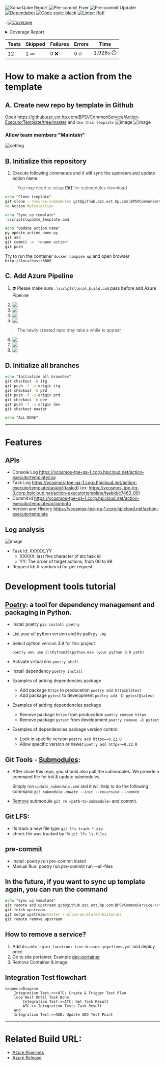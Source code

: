 ![SonarQube Report](https://github.azc.ext.hp.com/BPSVCommonService/Action-ExecutorTemplate/actions/workflows/master-sonarqube-report-updater.yml/badge.svg?branch=master)
![Pre-commit Fixer](https://github.azc.ext.hp.com/BPSVCommonService/Action-ExecutorTemplate/actions/workflows/daily-pre-commit-fixer.yml/badge.svg?branch=master)
![Pre-commit Updater](https://github.azc.ext.hp.com/BPSVCommonService/Action-ExecutorTemplate/actions/workflows/daily-pre-commit-updater.yml/badge.svg?branch=master)
[![Dependabot](https://img.shields.io/badge/Dependabot-enabled-brightgreen.svg)](https://github.com/dependabot)
[![Code style: black](https://img.shields.io/badge/code%20style-black-000000.svg)](https://github.com/psf/black)
[![Linter: Ruff](https://img.shields.io/endpoint?url=https://raw.githubusercontent.com/charliermarsh/ruff/main/assets/badge/v0.json)](https://github.com/charliermarsh/ruff)

<!-- Pytest Coverage Comment:Begin -->
.
<a href="https://github.com/BPSVCommonService/Action-ExecutorTemplate/blob/undefined/README.md"><img alt="Coverage" src="https://img.shields.io/badge/Coverage-62%25-yellow.svg" /></a><details><summary>Coverage Report </summary><table><tr><th>File</th><th>Stmts</th><th>Miss</th><th>Cover</th><th>Missing</th></tr><tbody><tr><td colspan="5"><b>src/app</b></td></tr><tr><td>&nbsp; &nbsp;<a href="https://github.com/BPSVCommonService/Action-ExecutorTemplate/blob/undefined/src/app/__init__.py">**init**.py</a></td><td>0</td><td>0</td><td>100%</td><td>&nbsp;</td></tr><tr><td>&nbsp; &nbsp;<a href="https://github.com/BPSVCommonService/Action-ExecutorTemplate/blob/undefined/src/app/config.py">config.py</a></td><td>23</td><td>0</td><td>100%</td><td>&nbsp;</td></tr><tr><td>&nbsp; &nbsp;<a href="https://github.com/BPSVCommonService/Action-ExecutorTemplate/blob/undefined/src/app/main.py">main.py</a></td><td>17</td><td>0</td><td>100%</td><td>&nbsp;</td></tr><tr><td colspan="5"><b>src/app/action</b></td></tr><tr><td>&nbsp; &nbsp;<a href="https://github.com/BPSVCommonService/Action-ExecutorTemplate/blob/undefined/src/app/action/__init__.py">**init**.py</a></td><td>0</td><td>0</td><td>100%</td><td>&nbsp;</td></tr><tr><td>&nbsp; &nbsp;<a href="https://github.com/BPSVCommonService/Action-ExecutorTemplate/blob/undefined/src/app/action/executor.py">executor.py</a></td><td>55</td><td>34</td><td>38%</td><td><a href="https://github.com/BPSVCommonService/Action-ExecutorTemplate/blob/undefined/src/app/action/executor.py#L25-L26">25&ndash;26</a>, <a href="https://github.com/BPSVCommonService/Action-ExecutorTemplate/blob/undefined/src/app/action/executor.py#L28-L35">28&ndash;35</a>, <a href="https://github.com/BPSVCommonService/Action-ExecutorTemplate/blob/undefined/src/app/action/executor.py#L40-L43">40&ndash;43</a>, <a href="https://github.com/BPSVCommonService/Action-ExecutorTemplate/blob/undefined/src/app/action/executor.py#L47-L51">47&ndash;51</a>, <a href="https://github.com/BPSVCommonService/Action-ExecutorTemplate/blob/undefined/src/app/action/executor.py#L55-L56">55&ndash;56</a>, <a href="https://github.com/BPSVCommonService/Action-ExecutorTemplate/blob/undefined/src/app/action/executor.py#L60">60</a>, <a href="https://github.com/BPSVCommonService/Action-ExecutorTemplate/blob/undefined/src/app/action/executor.py#L64-L67">64&ndash;67</a>, <a href="https://github.com/BPSVCommonService/Action-ExecutorTemplate/blob/undefined/src/app/action/executor.py#L70">70</a>, <a href="https://github.com/BPSVCommonService/Action-ExecutorTemplate/blob/undefined/src/app/action/executor.py#L75">75</a>, <a href="https://github.com/BPSVCommonService/Action-ExecutorTemplate/blob/undefined/src/app/action/executor.py#L82-L84">82&ndash;84</a>, <a href="https://github.com/BPSVCommonService/Action-ExecutorTemplate/blob/undefined/src/app/action/executor.py#L87-L88">87&ndash;88</a>, <a href="https://github.com/BPSVCommonService/Action-ExecutorTemplate/blob/undefined/src/app/action/executor.py#L90">90</a></td></tr><tr><td>&nbsp; &nbsp;<a href="https://github.com/BPSVCommonService/Action-ExecutorTemplate/blob/undefined/src/app/action/models.py">models.py</a></td><td>18</td><td>0</td><td>100%</td><td>&nbsp;</td></tr><tr><td>&nbsp; &nbsp;<a href="https://github.com/BPSVCommonService/Action-ExecutorTemplate/blob/undefined/src/app/action/router.py">router.py</a></td><td>40</td><td>18</td><td>55%</td><td><a href="https://github.com/BPSVCommonService/Action-ExecutorTemplate/blob/undefined/src/app/action/router.py#L32">32</a>, <a href="https://github.com/BPSVCommonService/Action-ExecutorTemplate/blob/undefined/src/app/action/router.py#L40-L41">40&ndash;41</a>, <a href="https://github.com/BPSVCommonService/Action-ExecutorTemplate/blob/undefined/src/app/action/router.py#L58">58</a>, <a href="https://github.com/BPSVCommonService/Action-ExecutorTemplate/blob/undefined/src/app/action/router.py#L77">77</a>, <a href="https://github.com/BPSVCommonService/Action-ExecutorTemplate/blob/undefined/src/app/action/router.py#L88">88</a>, <a href="https://github.com/BPSVCommonService/Action-ExecutorTemplate/blob/undefined/src/app/action/router.py#L94-L97">94&ndash;97</a>, <a href="https://github.com/BPSVCommonService/Action-ExecutorTemplate/blob/undefined/src/app/action/router.py#L106-L109">106&ndash;109</a>, <a href="https://github.com/BPSVCommonService/Action-ExecutorTemplate/blob/undefined/src/app/action/router.py#L118-L121">118&ndash;121</a></td></tr><tr><td colspan="5"><b>src/app/debug</b></td></tr><tr><td>&nbsp; &nbsp;<a href="https://github.com/BPSVCommonService/Action-ExecutorTemplate/blob/undefined/src/app/debug/__init__.py">**init**.py</a></td><td>0</td><td>0</td><td>100%</td><td>&nbsp;</td></tr><tr><td>&nbsp; &nbsp;<a href="https://github.com/BPSVCommonService/Action-ExecutorTemplate/blob/undefined/src/app/debug/router.py">router.py</a></td><td>79</td><td>46</td><td>41%</td><td><a href="https://github.com/BPSVCommonService/Action-ExecutorTemplate/blob/undefined/src/app/debug/router.py#L40-L46">40&ndash;46</a>, <a href="https://github.com/BPSVCommonService/Action-ExecutorTemplate/blob/undefined/src/app/debug/router.py#L51-L56">51&ndash;56</a>, <a href="https://github.com/BPSVCommonService/Action-ExecutorTemplate/blob/undefined/src/app/debug/router.py#L58-L60">58&ndash;60</a>, <a href="https://github.com/BPSVCommonService/Action-ExecutorTemplate/blob/undefined/src/app/debug/router.py#L65-L67">65&ndash;67</a>, <a href="https://github.com/BPSVCommonService/Action-ExecutorTemplate/blob/undefined/src/app/debug/router.py#L69-L73">69&ndash;73</a>, <a href="https://github.com/BPSVCommonService/Action-ExecutorTemplate/blob/undefined/src/app/debug/router.py#L81-L82">81&ndash;82</a>, <a href="https://github.com/BPSVCommonService/Action-ExecutorTemplate/blob/undefined/src/app/debug/router.py#L93-L99">93&ndash;99</a>, <a href="https://github.com/BPSVCommonService/Action-ExecutorTemplate/blob/undefined/src/app/debug/router.py#L101-L106">101&ndash;106</a>, <a href="https://github.com/BPSVCommonService/Action-ExecutorTemplate/blob/undefined/src/app/debug/router.py#L108-L111">108&ndash;111</a>, <a href="https://github.com/BPSVCommonService/Action-ExecutorTemplate/blob/undefined/src/app/debug/router.py#L116-L118">116&ndash;118</a></td></tr><tr><td colspan="5"><b>src/app/health</b></td></tr><tr><td>&nbsp; &nbsp;<a href="https://github.com/BPSVCommonService/Action-ExecutorTemplate/blob/undefined/src/app/health/__init__.py">**init**.py</a></td><td>0</td><td>0</td><td>100%</td><td>&nbsp;</td></tr><tr><td>&nbsp; &nbsp;<a href="https://github.com/BPSVCommonService/Action-ExecutorTemplate/blob/undefined/src/app/health/router.py">router.py</a></td><td>26</td><td>0</td><td>100%</td><td>&nbsp;</td></tr><tr><td colspan="5"><b>src/static</b></td></tr><tr><td>&nbsp; &nbsp;<a href="https://github.com/BPSVCommonService/Action-ExecutorTemplate/blob/undefined/src/static/__init__.py">**init**.py</a></td><td>4</td><td>1</td><td>75%</td><td><a href="https://github.com/BPSVCommonService/Action-ExecutorTemplate/blob/undefined/src/static/__init__.py#L7">7</a></td></tr><tr><td><b>TOTAL</b></td><td><b>262</b></td><td><b>99</b></td><td><b>62%</b></td><td>&nbsp;</td></tr></tbody></table></details>

| Tests | Skipped | Failures | Errors   | Time               |
| ----- | ------- | -------- | -------- | ------------------ |
| 12    | 1 :zzz: | 0 :x:    | 0 :fire: | 1.928s :stopwatch: |

<!-- Pytest Coverage Comment:End -->

# How to make a action from the template

## A. Create new repo by template in Github

Open https://github.azc.ext.hp.com/BPSVCommonService/Action-ExecutorTemplate/tree/master and `Use this template`
![image](https://media.github.azc.ext.hp.com/user/14519/files/5de2a1e0-64d9-4d12-9847-9ce5f156c663)
![image](https://media.github.azc.ext.hp.com/user/14519/files/dbfa92a9-41b3-4ca6-aad3-ce414b519dda)

### Allow team members "Maintain"

![setting](https://media.github.azc.ext.hp.com/user/15211/files/bf59ad3f-8861-465c-962c-44ecb851f004)

## B. Initialize this repository

1. Execute following commands and it will sync the upstream and update action name

> You may need to setup [PAT] for submodules download

[pat]: https://docs.github.com/en/authentication/keeping-your-account-and-data-secure/creating-a-personal-access-token

```cmd
echo "Clone template"
git clone --recurse-submodules git@github.azc.ext.hp.com:BPSVCommonService/Action-MyTestAction.git
cd Action-MyTestAction

echo "Sync up template"
.\scripts\update_template.cmd

echo "Update action name"
py update_action_name.py
git add .
git commit -m 'rename action'
git push
```

Try to run the container `docker compose up` and open browser `http://localhost:8080`

## C. Add Azure Pipeline

1. ⛔ Please make sure `.\scripts\local_build.cmd` pass before add Azure Pipeline

<!--
<img src='https://media.github.azc.ext.hp.com/user/15211/files/e83de2b7-a3c3-47c5-a386-86de2d133d2f' align='top'/> -->

2. <img src='https://media.github.azc.ext.hp.com/user/14519/files/1253a1ca-7d6a-48c5-af55-25f550b50dd1' align='top'/>
3. <img src='https://media.github.azc.ext.hp.com/user/14519/files/663b5d63-b7ff-4509-a5bf-3bc385e02659' align='top'/>
4. <img src='https://media.github.azc.ext.hp.com/user/14519/files/3aa4cc49-ec13-45f2-a4a0-03d7a4235bdf' align='top'/>
5. <img src='https://media.github.azc.ext.hp.com/user/14519/files/553e954d-0e8a-4916-a995-be3c2f1e24e2' align='top'/>

> The newly created repo may take a while to appear

6. <img src='https://media.github.azc.ext.hp.com/user/14519/files/e3628d33-cc54-4241-8c54-f141b936452a' align='top'/>
7. <img src='https://media.github.azc.ext.hp.com/user/14519/files/00687dd3-bf3f-4bc3-a1c5-b143fe80cf57' align='top'/>
8. <img src='https://media.github.azc.ext.hp.com/user/14519/files/7d8714de-afcd-46c0-9582-cd0a716e6aec' align='top'/>

<!--
## D. Add Azure Release

9. <img src='https://media.github.azc.ext.hp.com/user/14519/files/6c9483b7-a109-4c1a-a68c-360947538873' align='top'/>

### Dev site Setting:

10. <img src='https://media.github.azc.ext.hp.com/user/15211/files/48a499d1-7c47-497d-990a-c9714aafc5ed' align='top'/>
11. <img src='https://media.github.azc.ext.hp.com/user/14519/files/6d81ff33-d773-470b-98fd-33a4624873a1' align='top'/>
12. <img src='https://media.github.azc.ext.hp.com/user/14519/files/0c0162d5-097f-4860-bb68-8e769b964c25' align='top'/>
13. <img src='https://media.github.azc.ext.hp.com/user/14519/files/2b4741e3-e040-4926-af38-1a85ed29c810' align='top'/>
14. <img src='https://media.github.azc.ext.hp.com/user/14519/files/26b1ca7e-1fd7-4c95-9f3e-4a954b3cafc7' align='top'/>
15. <img src='https://media.github.azc.ext.hp.com/user/14519/files/26e3b051-28d1-4467-b9f4-d0a5035be1ef' align='top'/>
16. <img src='https://media.github.azc.ext.hp.com/user/14519/files/e93a8acc-2ad0-41f9-8bbb-0c507ebe95f9' align='top'/>

### Qa/Itg/Prd Site Setting

Please follow the same steps 10 ~ 12 of `Dev site Setting` (branch in step 12 should be selected to master/itg/prd)

**IMPORTANT** 13~16 only for Dev site
-->

## D. Initialize all branches

```cmd
echo "Initialize all branches"
git checkout -b itg
git push -f -u origin itg
git checkout -b prd
git push -f -u origin prd
git checkout -b dev
git push -f -u origin dev
git checkout master

echo "ALL DONE"
```

---

# Features

## APIs

-   Console Log https://vcosmos-tpe-qa-1.corp.hpicloud.net/action-executortemplate/log
-   Task Log https://vcosmos-tpe-qa-1.corp.hpicloud.net/action-executortemplate/taskid/{taskid}
    (ex: https://vcosmos-tpe-itg-3.corp.hpicloud.net/action-executortemplate/taskid/c7463_00)
-   Commit id https://vcosmos-tpe-qa-1.corp.hpicloud.net/action-executortemplate/action/info
-   Version and History https://vcosmos-tpe-qa-1.corp.hpicloud.net/action-executortemplate

## Log analysis

![image](https://media.github.azc.ext.hp.com/user/14519/files/a075bd6c-6708-40fb-a9ff-dfe76ec61aaa)

-   Task Id: XXXXX_YY
    -   XXXXX: last five character of atc task id
    -   YY: The order of target actions, from 00 to 99
-   Request Id: A random id for per request

# Development tools tutorial

## [Poetry]: a tool for dependency management and packaging in Python.

[poetry]: https://python-poetry.org/docs/basic-usage/

-   Install poetry `pip install poetry`
-   List your all python version and its path `py -0p`
-   Select python version 3.9 for this project

    `poetry env use C:\Python39\python.exe (your python 3.9 path)`

-   Activate virtual env `poetry shell`
-   Install dependency `poetry install`
-   Examples of adding dependencies package
    -   Add package `httpx` to producetion `poetry add httpx@latest`
    -   Add package `pytest` to development `poetry add -D pytest@latest`
-   Examples of adding dependencies package
    -   Remove package `httpx` from producetion `poetry remove httpx`
    -   Remove package `pytest` from development `poetry remove -D pytest`
-   Examples of dependencies package version control
    -   Lock in specific version `poetry add httpx==0.22.0`
    -   Allow specific version or newer `poetry add httpx>=0.22.0`

## Git Tools - [Submodules]:

[submodules]: https://git-scm.com/book/en/v2/Git-Tools-Submodules

-   After clone this repo, you should also pull the submodules. We provide a command file for init & update submodules.

    Simply run `update_submodule.cmd` and it will help to do the following command _`git submodule update --init --recursive --remote`_

-   [Remove] submodule `git rm <path-to-submodule>` and commit.

[remove]: https://gist.github.com/myusuf3/7f645819ded92bda6677

## Git LFS:

-   lfs track a new file type `git lfs track *.zip`
-   check file was tracked by lfs `git lfs ls-files`

## pre-commit

-   Install: poetry run pre-commit install
-   Manual Run: poetry run pre-commit run --all-files

## In the future, if you want to sync up template again, you can run the command

```cmd
echo "Sync up template"
git remote add upstream git@github.azc.ext.hp.com:BPSVCommonService/Action-ExecutorTemplate.git
git fetch upstream
git merge upstream/master --allow-unrelated-histories
git remote remove upstream
```

## How to remove a service?

1.  Add `disable_nginx_location: true` in `azure-pipelines.yml` and deploy once
2.  Go to site portainer, Example [dev-portainer]
3.  Remove Container & image

[dev-portainer]: https://vcosmos-tpe-itg-3.corp.hpicloud.net/portainer/#!/home

## Integration Test flowchart

```mermaid
sequenceDiagram
    Integration Test->>+ATC: Create & Trigger Test Plan
    loop Wait Until Task Done
        Integration Test->>ATC: Get Task Result
        ATC->>-Integration Test: Task Result
    end
    Integration Test->>ADO: Update ADO Test Point
```

---

# Related Build URL:

-   [Azure Pipelines](https://dev.azure.com/hp-csrd-validation/vCosmos/_build)
-   [Azure Release](https://dev.azure.com/hp-csrd-validation/vCosmos/_release?_a=releases&view=all&path=%5C)
